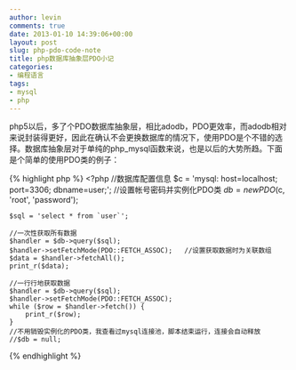 ```yaml
---
author: levin
comments: true
date: 2013-01-10 14:39:06+00:00
layout: post
slug: php-pdo-code-note
title: php数据库抽象层PDO小记
categories:
- 编程语言
tags:
- mysql
- php
---
```


php5以后，多了个PDO数据库抽象层，相比adodb，PDO更效率，而adodb相对来说封装得更好，因此在确认不会更换数据库的情况下，使用PDO是个不错的选择。数据库抽象层对于单纯的php\_mysql函数来说，也是以后的大势所趋。下面是个简单的使用PDO类的例子：<!-- more -->

{% highlight php %}
    <?php
    //数据库配置信息
    $c = 'mysql: host=localhost; port=3306; dbname=user;';
    //设置帐号密码并实例化PDO类
    $db = new PDO($c, 'root', 'password');
    
    $sql = 'select * from `user`';
    
    //一次性获取所有数据
    $handler = $db->query($sql);
    $handler->setFetchMode(PDO::FETCH_ASSOC);	//设置获取数据时为关联数组
    $data = $handler->fetchAll();
    print_r($data);
    
    //一行行地获取数据
    $handler = $db->query($sql);
    $handler->setFetchMode(PDO::FETCH_ASSOC);
    while ($row = $handler->fetch()) {
    	print_r($row);
    }
    //不用销毁实例化的PDO类，我查看过mysql连接池，脚本结束运行，连接会自动释放
    //$db = null;
{% endhighlight %}
